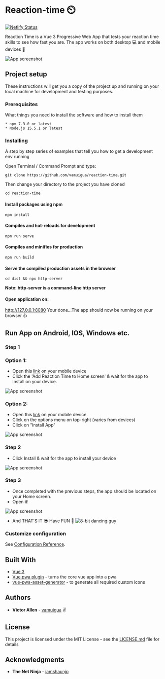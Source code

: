 # Reaction-time ⏲️

[![Netlify Status](https://api.netlify.com/api/v1/badges/46f397f9-eac9-4c8a-9464-6a899f799699/deploy-status)](https://app.netlify.com/sites/reaction-time-game/deploys)

Reaction Time is a Vue 3 Progressive Web App that tests your reaction time skills to see how fast you are. The app works on both desktop 💻 and mobile devices 📱

![App screenshot](src/assets/screenshot.png)

## Project setup

These instructions will get you a copy of the project up and running on your local machine for development and testing purposes.

### Prerequisites

What things you need to install the software and how to install them

```
* npm 7.3.0 or latest
* Node.js 15.5.1 or latest
```

### Installing

A step by step series of examples that tell you how to get a development env running

Open Terminal / Command Prompt and type:

```
git clone https://github.com/vamuigua/reaction-time.git
```

Then change your directory to the project you have cloned

```
cd reaction-time
```

#### Install packages using npm

```
npm install
```

#### Compiles and hot-reloads for development

```
npm run serve
```

#### Compiles and minifies for production

```
npm run build
```

#### Serve the compiled production assets in the browser

```
cd dist && npx http-server
```

**Note: http-server is a command-line http server**

#### Open application on:

http://127.0.0.1:8080
Your done...The app should now be running on your browser 👍

## Run App on Android, IOS, Windows etc.

### Step 1

### Option 1:

- Open this [link](https://reaction-time-game.netlify.app/) on your mobile device
- Click the 'Add Reaction Time to Home screen' & wait for the app to install on your device.

![App screenshot](src/assets/screenshots/1.png)

### Option 2:

- Open this [link](https://reaction-time-game.netlify.app/) on your mobile device.
- Click on the options menu on top-right (varies from devices)
- Click on "Install App"

![App screenshot](src/assets/screenshots/2.png)

### Step 2

- Click Install & wait for the app to install your device

![App screenshot](src/assets/screenshots/3.png)

### Step 3

- Once completed with the previous steps, the app should be located on your Home screen.
- Open it!

![App screenshot](src/assets/screenshots/4.png)

- And THAT'S IT 😎 Have FUN 🎉
  ![8-bit dancing guy](http://www.woot.co.uk/images/bitdance.gif)

### Customize configuration

See [Configuration Reference](https://cli.vuejs.org/config/).

## Built With

- [Vue 3](https://v3.vuejs.org/)
- [Vue pwa plugin](https://cli.vuejs.org/core-plugins/pwa.html#configuration) - turns the core vue app into a pwa
- [vue-pwa-asset-generator](https://github.com/jcalixte/vue-pwa-asset-generator) - to generate all required custom icons

## Authors

- **Victor Allen** - [vamuigua](https://github.com/vamuigua) :v:

## License

This project is licensed under the MIT License - see the [LICENSE.md](LICENSE.md) file for details

## Acknowledgments

- **The Net Ninja** - [iamshaunjp](https://github.com/iamshaunjp)
